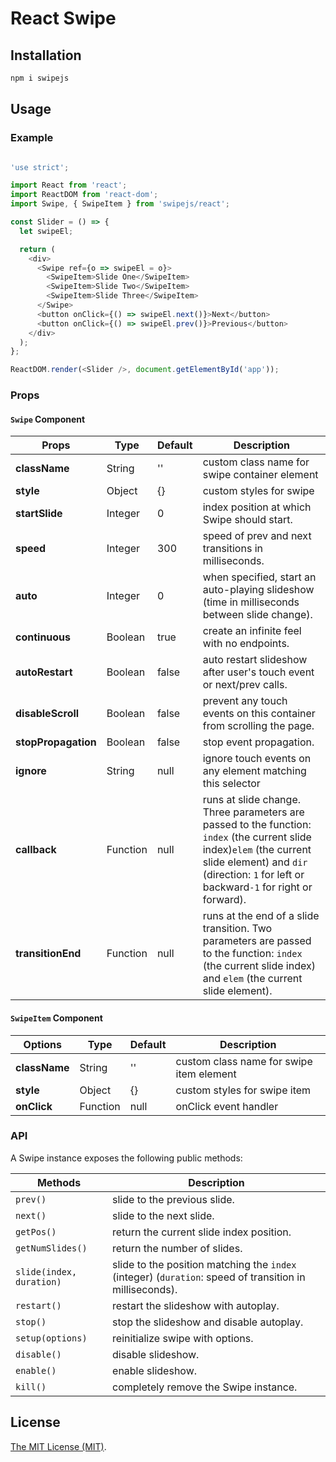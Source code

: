 React Swipe
===========

## Installation

```bash
npm i swipejs
```

## Usage

### Example

```javascript

'use strict';

import React from 'react';
import ReactDOM from 'react-dom';
import Swipe, { SwipeItem } from 'swipejs/react';

const Slider = () => {
  let swipeEl;

  return (
    <div>
      <Swipe ref={o => swipeEl = o}>
        <SwipeItem>Slide One</SwipeItem>
        <SwipeItem>Slide Two</SwipeItem>
        <SwipeItem>Slide Three</SwipeItem>
      </Swipe>
      <button onClick={() => swipeEl.next()}>Next</button>
      <button onClick={() => swipeEl.prev()}>Previous</button>
    </div>
  );
};

ReactDOM.render(<Slider />, document.getElementById('app'));
```

### Props

#### `Swipe` Component
| Props              | Type     | Default | Description                                                                                                                                                                                                      |
|---------------------|----------|---------|------------------------------------------------------------------------------------------------------------------------------------------------------------------------------------------------------------------|
| **className**       | String   | ''      | custom class name for swipe container element                                                                                                                                                                    |
| **style**           | Object   | {}      | custom styles for swipe                                                                                                                                                                                          |
| **startSlide**      | Integer  | 0       | index position at which Swipe should start.                                                                                                                                                                      |
| **speed**           | Integer  | 300     | speed of prev and next transitions in milliseconds.                                                                                                                                                              |
| **auto**            | Integer  | 0       | when specified, start an auto-playing slideshow (time in milliseconds between slide change).                                                                                                                     |
| **continuous**      | Boolean  | true    | create an infinite feel with no endpoints.                                                                                                                                                                       |
| **autoRestart**     | Boolean  | false   | auto restart slideshow after user's touch event or next/prev calls.                                                                                                                                              |
| **disableScroll**   | Boolean  | false   | prevent any touch events on this container from scrolling the page.                                                                                                                                              |
| **stopPropagation** | Boolean  | false   | stop event propagation.                                                                                                                                                                                          |
| **ignore**          | String   | null    | ignore touch events on any element matching this selector |
| **callback**        | Function | null    | runs at slide change. Three parameters are passed to the function: `index` (the current slide index)`elem` (the current slide element) and `dir` (direction: `1` for left or backward`-1` for right or forward). |
| **transitionEnd**   | Function | null    | runs at the end of a slide transition. Two parameters are passed to the function: `index` (the current slide index) and `elem` (the current slide element).                                                      |

#### `SwipeItem` Component

| Options             | Type     | Default | Description                                                                                                                                                                                                      |
|---------------------|----------|---------|------------------------------------------------------------------------------------------------------------------------------------------------------------------------------------------------------------------|
| **className**       | String   | ''      | custom class name for swipe item element                                                                                                                                                                    |
| **style**           | Object   | {}      | custom styles for swipe item                                                                                                                                                                                          |
| **onClick**         | Function | null    | onClick event handler                                                                                                                                                                                            |

### API

A Swipe instance exposes the following public methods:

| Methods                  | Description                                                                                             |
|--------------------------|---------------------------------------------------------------------------------------------------------|
| `prev()`                 | slide to the previous slide.                                                                            |
| `next()`                 | slide to the next slide.                                                                                |
| `getPos()`               | return the current slide index position.                                                                |
| `getNumSlides()`         | return the number of slides.                                                                            |
| `slide(index, duration)` | slide to the position matching the `index` (integer) (`duration`: speed of transition in milliseconds). |
| `restart()`              | restart the slideshow with autoplay.                                                                    |
| `stop()`                 | stop the slideshow and disable autoplay.                                                                |
| `setup(options)`         | reinitialize swipe with options.                                                                        |
| `disable()`              | disable slideshow.                                                                                      |
| `enable()`               | enable slideshow.                                                                                       |
| `kill()`                 | completely remove the Swipe instance.                                                                   |

## License

[The MIT License (MIT)](http://opensource.org/licenses/MIT).